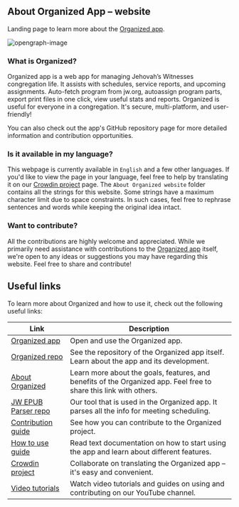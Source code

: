 ## About Organized App – website

Landing page to learn more about the [Organized app](https://github.com/sws2apps/organized-app).

![opengraph-image](https://github.com/sws2apps/organized-about/assets/80993061/33b44e86-83a1-4062-baa4-e4e1c9f6225c)

### What is Organized?

Organized app is a web app for managing Jehovah’s Witnesses congregation life. It assists with schedules, service reports, and upcoming assignments. Auto-fetch program from jw.org, autoassign program parts, export print files in one click, view useful stats and reports. Organized is useful for everyone in a congregation. It's secure, multi-platform, and user-friendly!

You can also check out the app's GitHub repository page for more detailed information and contribution opportunities.

### Is it available in my language?

This webpage is currently available in `English` and a few other languages. If you'd like to view the page in your language, feel free to help by translating it on our [Crowdin project](https://crowdin.com/project/organized) page. The `About Organized website` folder contains all the strings for this website. Some strings have a maximum character limit due to space constraints. In such cases, feel free to rephrase sentences and words while keeping the original idea intact.

### Want to contribute?
All the contributions are highly welcome and appreciated. While we primarily need assistance with contributions to the [Organized app](https://github.com/sws2apps/organized-app) itself, we're open to any ideas or suggestions you may have regarding this website. Feel free to share and contribute!

## Useful links

To learn more about Organized and how to use it, check out the following useful links:

| Link                                                         | Description                                                   |
|-------------------------------------------------------------------------------|---------------------------------------------------------------|
| [Organized app](https://organized-app.com)                                           | Open and use the Organized app.           |
| [Organized repo](https://github.com/sws2apps/organized-app)                                | See the repository of the Organized app itself. Learn about the app and its development. |
| [About Organized](https://about.organized-app.com)                                | Learn more about the goals, features, and benefits of the Organized app. Feel free to share this link with others. |
| [JW EPUB Parser repo](https://github.com/sws2apps/jw-epub-parser)                                | Our tool that is used in the Organized app. It parses all the info for meeting scheduling.  |
| [Contribution guide](https://github.com/sws2apps/organized-app/blob/main/CONTRIBUTING.md)                     | See how you can contribute to the Organized project.     |
| [How to use guide](https://sws2apps.com/docs/category/congregation-program-for-everyone) | Read text documentation on how to start using the app and learn about different features.       |
| [Crowdin project](https://crowdin.com/project/organized)                              | Collaborate on translating the Organized app – it's easy and convenient.                   |
| [Video tutorials](https://www.youtube.com/@organized-app)                     | Watch video tutorials and guides on using and contributing on our YouTube channel.     |

